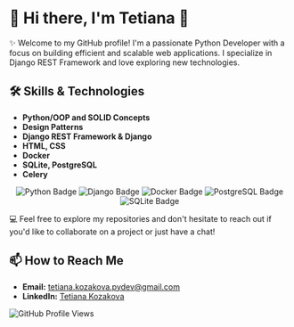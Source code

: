
# 🌟 Hi there, I'm Tetiana 👋

✨ Welcome to my GitHub profile! I'm a passionate Python Developer with a focus on building efficient and scalable web applications. I specialize in Django REST Framework and love exploring new technologies.


## 🛠️ Skills & Technologies
- **Python/OOP and SOLID Concepts**
- **Design Patterns**
- **Django REST Framework & Django**
- **HTML, CSS**
- **Docker**
- **SQLite, PostgreSQL**
- **Celery**

<p align="center">
  <img src="https://img.shields.io/badge/Python-3776AB?style=for-the-badge&logo=python&logoColor=white" alt="Python Badge" />
  <img src="https://img.shields.io/badge/Django-092D44?style=for-the-badge&logo=django&logoColor=white" alt="Django Badge" />
  <img src="https://img.shields.io/badge/Docker-2496ED?style=for-the-badge&logo=docker&logoColor=white" alt="Docker Badge" />
  <img src="https://img.shields.io/badge/PostgreSQL-4169E1?style=for-the-badge&logo=postgresql&logoColor=white" alt="PostgreSQL Badge" />
  <img src="https://img.shields.io/badge/SQLite-003B57?style=for-the-badge&logo=sqlite&logoColor=white" alt="SQLite Badge" />
</p>


💻 Feel free to explore my repositories and don't hesitate to reach out if you'd like to collaborate on a project or just have a chat!

## 📫 How to Reach Me

- **Email:** tetiana.kozakova.pydev@gmail.com
- **LinkedIn:** [Tetiana Kozakova](https://www.linkedin.com/in/tetianakozakova)

![GitHub Profile Views](https://komarev.com/ghpvc/?username=tetiana-kozakova&color=blue)
<!--
**kleotan901/kleotan901** is a ✨ _special_ ✨ repository because its `README.md` (this file) appears on your GitHub profile.

Here are some ideas to get you started:

- 🔭 I’m currently working on ...
- 🌱 I’m currently learning ...
- 👯 I’m looking to collaborate on ...
- 🤔 I’m looking for help with ...
- 💬 Ask me about ...
- 📫 How to reach me: ...
- 😄 Pronouns: ...
- ⚡ Fun fact: ...
-->
